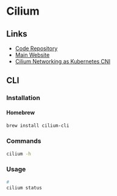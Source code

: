 # Cilium

## Links

- [Code Repository](https://github.com/cilium/cilium)
- [Main Website](https://cilium.io/)
- [Cilium Networking as Kubernetes CNI](/kubernetes/cni/cilium.md)

## CLI

### Installation

#### Homebrew

```sh
brew install cilium-cli
```

### Commands

```sh
cilium -h
```

### Usage

```sh
#
cilium status
```
